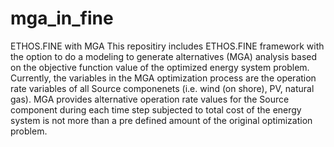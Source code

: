 # mga_in_fine
ETHOS.FINE with MGA
This repositiry includes ETHOS.FINE framework with the option to do a modeling to generate alternatives (MGA) analysis based on the objective function value of the optimized energy system problem. Currently, the variables in the MGA optimization process are the operation rate variables of all Source componenets (i.e. wind (on shore), PV, natural gas). MGA provides alternative operation rate values for the Source component during each time step subjected to total cost of the energy system is not more than a pre defined amount of the original optimization problem.
